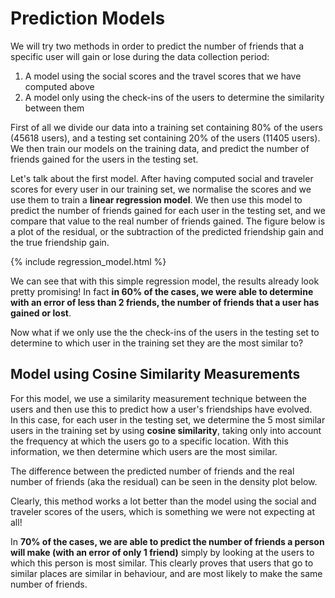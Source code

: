 # Prediction Models

We will try two methods in order to predict the number of friends that a specific user will gain or lose during the data collection period: 
1. A model using the social scores and the travel scores that we have computed above  
2. A model only using the check-ins of the users to determine the similarity between them

First of all we divide our data into a training set containing 80% of the users (45618 users), and a testing set containing 20% of the users (11405 users).  
We then train our models on the training data, and predict the number of friends gained for the users in the testing set.

Let's talk about the first model. After having computed social and traveler scores for every user in our training set, we normalise the scores and we use them to train a **linear regression model**. We then use this model to predict the number of friends gained for each user in the testing set, and we compare that value to the real number of friends gained. The figure below is a plot of the residual, or the subtraction of the predicted friendship gain and the true friendship gain.

{% include regression_model.html %}

We can see that with this simple regression model, the results already look pretty promising! In fact **in 60% of the cases, we were able to determine with an error of less than 2 friends, the number of friends that a user has gained or lost**. 

Now what if we only use the the check-ins of the users in the testing set to determine to which user in the training set they are the most similar to? 

## Model using Cosine Similarity Measurements

For this model, we use a similarity measurement technique between the users and then use this to predict how a user's friendships have evolved.  
In this case, for each user in the testing set, we determine the 5 most similar users in the training set by using **cosine similarity**, taking only into account the frequency at which the users go to a specific location. With this information, we then determine which users are the most similar. 

The difference between the predicted number of friends and the real number of friends (aka the residual) can be seen in the density plot below. 

<INSERT RESIDUAL GRAPH HERE>

Clearly, this method works a lot better than the model using the social and traveler scores of the users, which is something we were not expecting at all!  

In **70% of the cases, we are able to predict the number of friends a person will make (with an error of only 1 friend)** simply by looking at the users to which this person is most similar. This clearly proves that users that go to similar places are similar in behaviour, and are most likely to make the same number of friends. 




